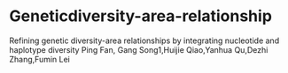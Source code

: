 # Geneticdiversity-area-relationship
Refining genetic  diversity-area relationships by integrating nucleotide and haplotype diversity 
Ping Fan, Gang Song1,Huijie Qiao,Yanhua Qu,Dezhi Zhang,Fumin Lei
